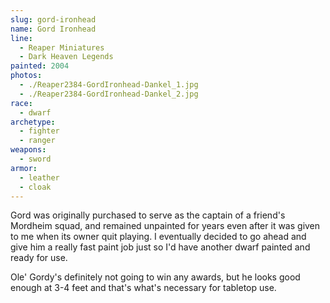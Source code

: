 ```yaml
---
slug: gord-ironhead
name: Gord Ironhead
line:
  - Reaper Miniatures
  - Dark Heaven Legends
painted: 2004
photos:
  - ./Reaper2384-GordIronhead-Dankel_1.jpg
  - ./Reaper2384-GordIronhead-Dankel_2.jpg
race:
  - dwarf
archetype:
  - fighter
  - ranger
weapons:
  - sword
armor:
  - leather
  - cloak
---
```


Gord was originally purchased to serve as the captain of a friend's Mordheim squad, and remained unpainted for years even after it was given to me when its owner quit playing. I eventually decided to go ahead and give him a really fast paint job just so I'd have another dwarf painted and ready for use.

Ole' Gordy's definitely not going to win any awards, but he looks good enough at 3-4 feet and that's what's necessary for tabletop use.
